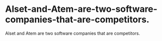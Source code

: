 # Alset-and-Atem-are-two-software-companies-that-are-competitors.
Alset and Atem are two software companies that are competitors.
